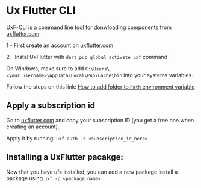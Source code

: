# Ux Flutter CLI

UxF-CLI is a command line tool for donwloading components from
[uxflutter.com](https://uxflatter.com)

1 - First create an account on [uxflutter.com](https://uxflatter.com)

2 - Instal UxFlutter with `dart pub global activate uxf` command

On Windows, make sure to add
`C:\Users\<your_username>\AppData\Local\Pub\Cache\bin` into your systems
variables.

Follow the steps on this link:
[How to add folder to `Path` environment variable](https://stackoverflow.com/questions/44272416/how-to-add-a-folder-to-path-environment-variable-in-windows-10-with-screensho)

## Apply a subscription id

Go to [uxflutter.com](https://uxflatter.com) and copy your subscription ID (you
get a free one when creating an account).

Apply it by running: `uxf auth -s <subscription_id_here>`

## Installing a UxFlutter pacakge:

Now that you have ufx installed, you can add a new package Install a package
using `uxf -p <package_name>`
